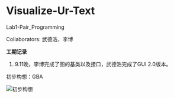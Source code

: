 # Visualize-Ur-Text
Lab1-Pair_Programming

Collaborators: 武德浩，李博

**工期记录**

1. 9.11晚，李博完成了图的基类以及接口，武德浩完成了GUI 2.0版本。

初步构想：GBA

![初步构想](http://opmza2br0.bkt.clouddn.com/17-9-11/59871188.jpg)

